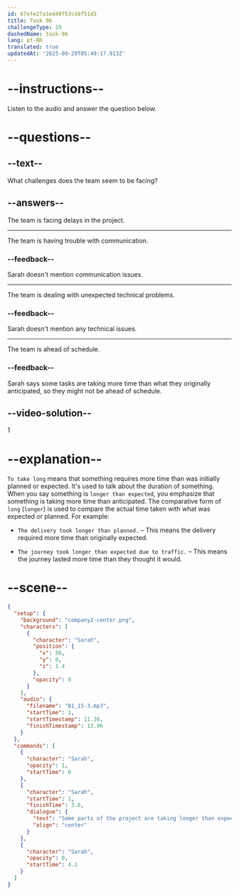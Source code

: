 ```yaml
---
id: 67efe27a1ed40f53c48f51d3
title: Task 96
challengeType: 19
dashedName: task-96
lang: pt-BR
translated: true
updatedAt: '2025-09-29T05:49:17.913Z'
---
```


<!-- (Audio) Sarah: Some parts of the project are taking longer than expected. -->

# --instructions--

Listen to the audio and answer the question below.

# --questions--

## --text--

What challenges does the team seem to be facing?

## --answers--

The team is facing delays in the project.

---

The team is having trouble with communication.

### --feedback--

Sarah doesn't mention communication issues.

---

The team is dealing with unexpected technical problems.

### --feedback--

Sarah doesn't mention any technical issues.

---

The team is ahead of schedule.

### --feedback--

Sarah says some tasks are taking more time than what they originally anticipated, so they might not be ahead of schedule.

## --video-solution--

1

# --explanation--

`To take long` means that something requires more time than was initially planned or expected. It's used to talk about the duration of something. When you say something is `longer than expected`, you emphasize that something is taking more time than anticipated. The comparative form of `long` (`longer`) is used to compare the actual time taken with what was expected or planned. For example:


- `The delivery took longer than planned.` – This means the delivery required more time than originally expected.

- `The journey took longer than expected due to traffic.` – This means the journey lasted more time than they thought it would.

# --scene--

```json
{
  "setup": {
    "background": "company2-center.png",
    "characters": [
      {
        "character": "Sarah",
        "position": {
          "x": 50,
          "y": 0,
          "z": 1.4
        },
        "opacity": 0
      }
    ],
    "audio": {
      "filename": "B1_15-3.mp3",
      "startTime": 1,
      "startTimestamp": 11.36,
      "finishTimestamp": 13.96
    }
  },
  "commands": [
    {
      "character": "Sarah",
      "opacity": 1,
      "startTime": 0
    },
    {
      "character": "Sarah",
      "startTime": 1,
      "finishTime": 3.6,
      "dialogue": {
        "text": "Some parts of the project are taking longer than expected.",
        "align": "center"
      }
    },
    {
      "character": "Sarah",
      "opacity": 0,
      "startTime": 4.1
    }
  ]
}
```
